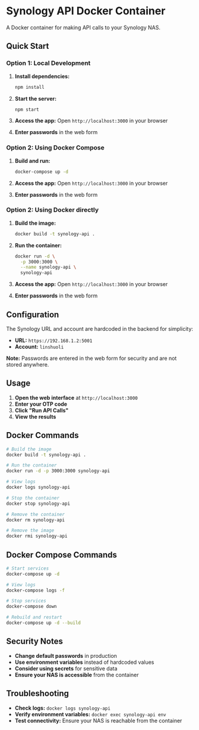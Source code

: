 # Synology API Docker Container

A Docker container for making API calls to your Synology NAS.

## Quick Start

### Option 1: Local Development

1. **Install dependencies:**
   ```bash
   npm install
   ```

2. **Start the server:**
   ```bash
   npm start
   ```

3. **Access the app:**
   Open `http://localhost:3000` in your browser

4. **Enter passwords** in the web form

### Option 2: Using Docker Compose

1. **Build and run:**
   ```bash
   docker-compose up -d
   ```

2. **Access the app:**
   Open `http://localhost:3000` in your browser

3. **Enter passwords** in the web form

### Option 2: Using Docker directly

1. **Build the image:**
   ```bash
   docker build -t synology-api .
   ```

2. **Run the container:**
   ```bash
   docker run -d \
     -p 3000:3000 \
     --name synology-api \
     synology-api
   ```

3. **Access the app:**
   Open `http://localhost:3000` in your browser

4. **Enter passwords** in the web form

## Configuration

The Synology URL and account are hardcoded in the backend for simplicity:
- **URL:** `https://192.168.1.2:5001`
- **Account:** `linshuoli`

**Note:** Passwords are entered in the web form for security and are not stored anywhere.

## Usage

1. **Open the web interface** at `http://localhost:3000`
2. **Enter your OTP code**
3. **Click "Run API Calls"**
4. **View the results**

## Docker Commands

```bash
# Build the image
docker build -t synology-api .

# Run the container
docker run -d -p 3000:3000 synology-api

# View logs
docker logs synology-api

# Stop the container
docker stop synology-api

# Remove the container
docker rm synology-api

# Remove the image
docker rmi synology-api
```

## Docker Compose Commands

```bash
# Start services
docker-compose up -d

# View logs
docker-compose logs -f

# Stop services
docker-compose down

# Rebuild and restart
docker-compose up -d --build
```

## Security Notes

- **Change default passwords** in production
- **Use environment variables** instead of hardcoded values
- **Consider using secrets** for sensitive data
- **Ensure your NAS is accessible** from the container

## Troubleshooting

- **Check logs:** `docker logs synology-api`
- **Verify environment variables:** `docker exec synology-api env`
- **Test connectivity:** Ensure your NAS is reachable from the container

